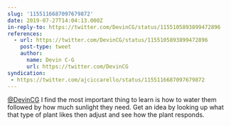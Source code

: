 ```yaml
---
slug: '1155116687097679872'
date: 2019-07-27T14:04:13.000Z
in-reply-to: https://twitter.com/DevinCG/status/1155105893899472896
references:
  - url: https://twitter.com/DevinCG/status/1155105893899472896
    post-type: tweet
    author:
      name: Devin C-G
      url: https://twitter.com/DevinCG
syndication:
 - https://twitter.com/ajciccarello/status/1155116687097679872
---
```


[@DevinCG](https://twitter.com/DevinCG) I find the most important thing to learn is how to water them followed by how much sunlight they need. Get an idea by looking up what that type of plant likes then adjust and see how the plant responds.
